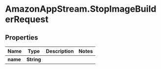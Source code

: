 # AmazonAppStream.StopImageBuilderRequest

## Properties

Name | Type | Description | Notes
------------ | ------------- | ------------- | -------------
**name** | **String** |  | 


